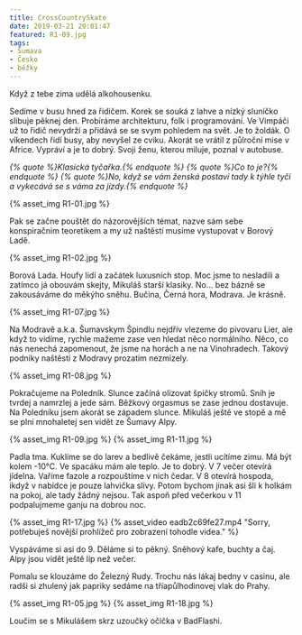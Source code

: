 ```yaml
---
title: CrossCountrySkate
date: 2019-03-21 20:01:47
featured: R1-09.jpg
tags:
- Šumava
- Česko
- běžky
---
```

Když z tebe zima udělá alkohousenku.
<!-- more -->

Sedíme v busu hned za řidičem. Korek se souká z lahve a nízký sluníčko slibuje pěknej den. Probíráme architekturu, folk i programování. Ve Vimpáči už to řidič nevydrží a přidává se se svym pohledem na svět. Je to žoldák. O víkendech řídí busy, aby nevyšel ze cviku. Akorát se vrátil z půlroční mise v Africe. Vypráví a je to dobrý. Svoji ženu, kterou miluje, poznal v autobuse.

_{% quote %}Klasická tyčařka.{% endquote %}_
_{% quote %}Co to je?{% endquote %}_
_{% quote %}No, když se vám ženská postaví tady k týhle tyči a vykecává se s váma za jízdy.{% endquote %}_

{% asset_img R1-01.jpg %}

Pak se začne pouštět do názorovějších témat, nazve sám sebe konspiračnim teoretikem a my už naštěstí musíme vystupovat v Borový Ladě.

{% asset_img R1-02.jpg %}

Borová Lada. Houfy lidí a začátek luxusních stop. Moc jsme to nesladili a zatímco já obouvám skejty, Mikuláš starší klasiky. No... bez bázně se zakousáváme do měkýho sněhu. Bučina, Černá hora, Modrava. Je krásně.

{% asset_img R1-07.jpg %}

Na Modravě a.k.a. Šumavskym Špindlu nejdřív vlezeme do pivovaru Lier, ale když to vidíme, rychle mažeme zase ven hledat něco normálního. Něco, co nás nenechá zapomenout, že jsme na horách a ne na Vinohradech. Takový podniky naštěstí z Modravy prozatim nezmizely.

{% asset_img R1-08.jpg %}

Pokračujeme na Poledník. Slunce začíná olizovat špičky stromů. Sníh je tvrdej a namrzlej a jede sám. Běžkový orgasmus se zase jednou dostavuje. Na Poledníku jsem akorát se západem slunce. Mikuláš ještě ve stopě a mě se plní mnohaletej sen vidět ze Šumavy Alpy.

{% asset_img R1-09.jpg %}
{% asset_img R1-11.jpg %}

Padla tma. Kuklíme se do larev a bedlivě čekáme, jestli ucítíme zimu. Má být kolem -10°C. Ve spacáku mám ale teplo. Je to dobrý. V 7 večer otevírá jídelna. Vaříme fazole a rozpouštíme v nich čedar. V 8 otevírá hospoda, ikdyž v nabídce je pouze lahvička slívy. Potom bychom jinak asi šli k holkám na pokoj, ale tady žádný nejsou. Tak aspoň před večerkou v 11 podpalujmeme ganju na dobrou noc.

{% asset_img R1-17.jpg %}
{% asset_video eadb2c69fe27.mp4 "Sorry, potřebuješ novější prohlížeč pro zobrazení tohodle videa." %}

Vyspáváme si asi do 9. Děláme si to pěkný. Sněhový kafe, buchty a čaj. Alpy jsou vidět ještě líp než večer.

Pomalu se klouzáme do Železný Rudy. Trochu nás lákaj bedny v casinu, ale radši si zhulený jak papriky sedáme na tříapůlhodinovej vlak do Prahy.

{% asset_img R1-05.jpg %}
{% asset_img R1-18.jpg %}

Loučim se s Mikulášem skrz uzoučký očička v BadFlashi.
